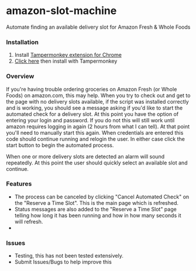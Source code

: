 # amazon-slot-machine
Automate finding an available delivery slot for Amazon Fresh &amp; Whole Foods

### Installation
1. Install [Tampermonkey extension for Chrome](https://chrome.google.com/webstore/detail/tampermonkey/dhdgffkkebhmkfjojejmpbldmpobfkfo)
2. [Click here](https://github.com/chahu/amazon-slot-machine/raw/master/Amazon%20Delivery%20Slot%20Machine.user.js) then install with Tampermonkey

### Overview

If you're having trouble ordering groceries on Amazon Fresh (or Whole Foods) on amazon.com, this may help.
When you try to check out and get to the page with no delivery slots available, if the script was installed
correctly and is working, you should see a message asking if you'd like to start the automated check for a
delivery slot.
At this point you have the option of entering your login and password. If you do not this will still work 
until amazon requires logging in again (2 hours from what I can tell). At that point you'll need to manually
start this again. When credentials are entered this code should continue running and relogin the user. In
either case click the start button to begin the automated process.

When one or more delivery slots are detected an alarm will sound repeatedly. At this point the user should 
quickly select an available slot and continue.

### Features

- The process can be canceled by clicking "Cancel Automated Check" on the "Reserve a Time Slot". This is the main page which is refreshed.
- Status messages are also added to the "Reserve a Time Slot" page telling how long it has been running and how in how many seconds it will refresh.
- 

### Issues
- Testing, this has not been tested extensively.
- Submit Issues/Bugs to help improve this
